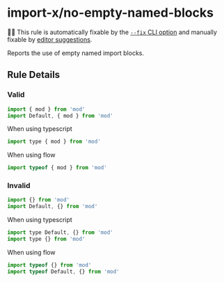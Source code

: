 # import-x/no-empty-named-blocks

🔧💡 This rule is automatically fixable by the [`--fix` CLI option](https://eslint.org/docs/latest/user-guide/command-line-interface#--fix) and manually fixable by [editor suggestions](https://eslint.org/docs/latest/use/core-concepts#rule-suggestions).

<!-- end auto-generated rule header -->

Reports the use of empty named import blocks.

## Rule Details

### Valid

```js
import { mod } from 'mod'
import Default, { mod } from 'mod'
```

When using typescript

```js
import type { mod } from 'mod'
```

When using flow

```js
import typeof { mod } from 'mod'
```

### Invalid

```js
import {} from 'mod'
import Default, {} from 'mod'
```

When using typescript

```js
import type Default, {} from 'mod'
import type {} from 'mod'
```

When using flow

```js
import typeof {} from 'mod'
import typeof Default, {} from 'mod'
```

